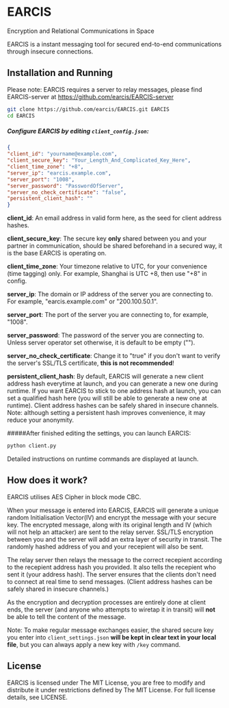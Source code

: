 EARCIS
======

Encryption and Relational Communications in Space

EARCIS is a instant messaging tool for secured end-to-end communications through insecure connections.

Installation and Running
--------------

Please note: EARCIS requires a server to relay messages, please find EARCIS-server at https://github.com/earcis/EARCIS-server

```sh
git clone https://github.com/earcis/EARCIS.git EARCIS
cd EARCIS

```

##### Configure EARCIS by editing ```client_config.json```:

```json
{
"client_id": "yourname@example.com", 
"client_secure_key": "Your_Length_And_Complicated_Key_Here",
"client_time_zone": "+8",
"server_ip": "earcis.example.com",
"server_port": "1008",
"server_password": "PasswordOfServer",
"server_no_check_certificate": "false",
"persistent_client_hash": ""
}
```
**client_id**: An email address in valid form here, as the seed for client address hashes.

**client_secure_key**: The secure key **only** shared between you and your partner in communication, should be shared beforehand in a secured way, it is the base EARCIS is operating on.

**client_time_zone**: Your timezone relative to UTC, for your convenience (time tagging) only. For example, Shanghai is UTC +8, then use "+8" in config.

**server_ip**: The domain or IP address of the server you are connecting to. For example, "earcis.example.com" or "200.100.50.1".

**server_port**: The port of the server you are connecting to, for example, "1008".

**server_password**: The password of the server you are connecting to. Unless server operator set otherwise, it is default to be empty ("").

**server_no_check_certificate**: Change it to "true" if you don't want to verify the server's SSL/TLS certificate, **this is not recommended**!

**persistent_client_hash**: By default, EARCIS will generate a new client address hash everytime at launch, and you can generate a new one during runtime. If you want EARCIS to stick to one address hash at launch, you can set a qualified hash here (you will still be able to generate a new one at runtime). Client address hashes can be safely shared in insecure channels. Note: although setting a persistent hash improves convenience, it may reduce your anonymity. 

#####After finished editing the settings, you can launch EARCIS:
```sh
python client.py
```
Detailed instructions on runtime commands are displayed at launch.

How does it work?
----
EARCIS utilises AES Cipher in block mode CBC. 

When your message is entered into EARCIS, EARCIS will generate a unique random Initialisation Vector(IV) and encrypt the message with your secure key. The encrypted message, along with its original length and IV (which will not help an attacker) are sent to the relay server. SSL/TLS encryption between you and the server will add an extra layer of security in transit. The randomly hashed address of you and your recepient will also be sent.

The relay server then relays the message to the correct recepient according to the recepient address hash you provided. It also tells the recepient who sent it (your address hash). The server ensures that the clients don't need to connect at real time to send messages. (Client address hashes can be safely shared in insecure channels.)

As the encryption and decryption processes are entirely done at client ends, the server (and anyone who attempts to wiretap it in transit) will **not** be able to tell the content of the message.

Note: To make regular message exchanges easier, the shared secure key you enter into ```client_settings.json``` **will be kept in clear text in your local file**, but you can always apply a new key with ```/key``` command.

License
----

EARCIS is licensed under The MIT License, you are free to modify and distribute it under restrictions defined by The MIT License. For full license details, see LICENSE.

